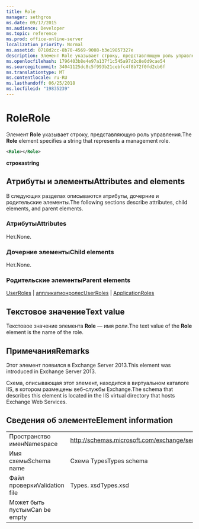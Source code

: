 ```yaml
---
title: Role
manager: sethgros
ms.date: 09/17/2015
ms.audience: Developer
ms.topic: reference
ms.prod: office-online-server
localization_priority: Normal
ms.assetid: 0718d2cc-8b70-4569-9008-b3e19857327e
description: Элемент Role указывает строку, представляющую роль управления.
ms.openlocfilehash: 1796403b8e4e97a137f1c545a97d2c8e0d9cae54
ms.sourcegitcommit: 34041125dc8c5f993b21cebfc4f8b72f0fd2cb6f
ms.translationtype: MT
ms.contentlocale: ru-RU
ms.lasthandoff: 06/25/2018
ms.locfileid: "19835239"
---
```

# <a name="role"></a><span data-ttu-id="2fd62-103">Role</span><span class="sxs-lookup"><span data-stu-id="2fd62-103">Role</span></span>

<span data-ttu-id="2fd62-104">Элемент **Role** указывает строку, представляющую роль управления.</span><span class="sxs-lookup"><span data-stu-id="2fd62-104">The **Role** element specifies a string that represents a management role.</span></span> 
  
```XML
<Role></Role>
```

 <span data-ttu-id="2fd62-105">**строка**</span><span class="sxs-lookup"><span data-stu-id="2fd62-105">**string**</span></span>
## <a name="attributes-and-elements"></a><span data-ttu-id="2fd62-106">Атрибуты и элементы</span><span class="sxs-lookup"><span data-stu-id="2fd62-106">Attributes and elements</span></span>

<span data-ttu-id="2fd62-107">В следующих разделах описываются атрибуты, дочерние и родительские элементы.</span><span class="sxs-lookup"><span data-stu-id="2fd62-107">The following sections describe attributes, child elements, and parent elements.</span></span>
  
### <a name="attributes"></a><span data-ttu-id="2fd62-108">Атрибуты</span><span class="sxs-lookup"><span data-stu-id="2fd62-108">Attributes</span></span>

<span data-ttu-id="2fd62-109">Нет.</span><span class="sxs-lookup"><span data-stu-id="2fd62-109">None.</span></span>
  
### <a name="child-elements"></a><span data-ttu-id="2fd62-110">Дочерние элементы</span><span class="sxs-lookup"><span data-stu-id="2fd62-110">Child elements</span></span>

<span data-ttu-id="2fd62-111">Нет.</span><span class="sxs-lookup"><span data-stu-id="2fd62-111">None.</span></span>
  
### <a name="parent-elements"></a><span data-ttu-id="2fd62-112">Родительские элементы</span><span class="sxs-lookup"><span data-stu-id="2fd62-112">Parent elements</span></span>

<span data-ttu-id="2fd62-113">[UserRoles](userroles.md) | [аппликатионролес](applicationroles.md)</span><span class="sxs-lookup"><span data-stu-id="2fd62-113">[UserRoles](userroles.md) | [ApplicationRoles](applicationroles.md)</span></span>
  
## <a name="text-value"></a><span data-ttu-id="2fd62-114">Текстовое значение</span><span class="sxs-lookup"><span data-stu-id="2fd62-114">Text value</span></span>

<span data-ttu-id="2fd62-115">Текстовое значение элемента **Role** — имя роли.</span><span class="sxs-lookup"><span data-stu-id="2fd62-115">The text value of the **Role** element is the name of the role.</span></span> 
  
## <a name="remarks"></a><span data-ttu-id="2fd62-116">Примечания</span><span class="sxs-lookup"><span data-stu-id="2fd62-116">Remarks</span></span>

<span data-ttu-id="2fd62-117">Этот элемент появился в Exchange Server 2013.</span><span class="sxs-lookup"><span data-stu-id="2fd62-117">This element was introduced in Exchange Server 2013.</span></span>
  
<span data-ttu-id="2fd62-118">Схема, описывающая этот элемент, находится в виртуальном каталоге IIS, в котором размещены веб-службы Exchange.</span><span class="sxs-lookup"><span data-stu-id="2fd62-118">The schema that describes this element is located in the IIS virtual directory that hosts Exchange Web Services.</span></span>
  
## <a name="element-information"></a><span data-ttu-id="2fd62-119">Сведения об элементе</span><span class="sxs-lookup"><span data-stu-id="2fd62-119">Element information</span></span>

|||
|:-----|:-----|
|<span data-ttu-id="2fd62-120">Пространство имен</span><span class="sxs-lookup"><span data-stu-id="2fd62-120">Namespace</span></span>  <br/> |http://schemas.microsoft.com/exchange/services/2006/types  <br/> |
|<span data-ttu-id="2fd62-121">Имя схемы</span><span class="sxs-lookup"><span data-stu-id="2fd62-121">Schema name</span></span>  <br/> |<span data-ttu-id="2fd62-122">Схема Types</span><span class="sxs-lookup"><span data-stu-id="2fd62-122">Types schema</span></span>  <br/> |
|<span data-ttu-id="2fd62-123">Файл проверки</span><span class="sxs-lookup"><span data-stu-id="2fd62-123">Validation file</span></span>  <br/> |<span data-ttu-id="2fd62-124">Types. xsd</span><span class="sxs-lookup"><span data-stu-id="2fd62-124">Types.xsd</span></span>  <br/> |
|<span data-ttu-id="2fd62-125">Может быть пустым</span><span class="sxs-lookup"><span data-stu-id="2fd62-125">Can be empty</span></span>  <br/> ||
   


